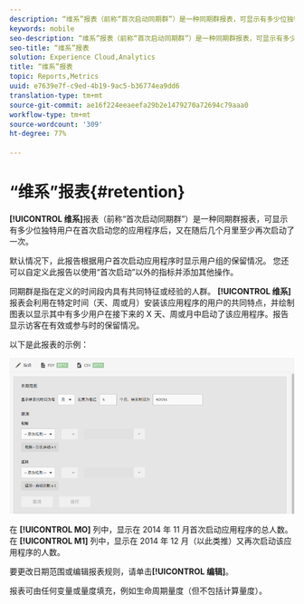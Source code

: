 ```yaml
---
description: “维系”报表（前称“首次启动同期群”）是一种同期群报表，可显示有多少位独特用户在首次启动您的应用程序后，又在随后几个月里至少再次启动了一次。
keywords: mobile
seo-description: “维系”报表（前称“首次启动同期群”）是一种同期群报表，可显示有多少位独特用户在首次启动您的应用程序后，又在随后几个月里至少再次启动了一次。
seo-title: “维系”报表
solution: Experience Cloud,Analytics
title: “维系”报表
topic: Reports,Metrics
uuid: e7639e7f-c9ed-4b19-9ac5-b36774ea9dd6
translation-type: tm+mt
source-git-commit: ae16f224eeaeefa29b2e1479270a72694c79aaa0
workflow-type: tm+mt
source-wordcount: '309'
ht-degree: 77%

---
```



# “维系”报表{#retention}

**[!UICONTROL 维系]**&#x200B;报表（前称“首次启动同期群”）是一种同期群报表，可显示有多少位独特用户在首次启动您的应用程序后，又在随后几个月里至少再次启动了一次。

默认情况下，此报告根据用户首次启动应用程序时显示用户组的保留情况。 您还可以自定义此报告以使用“首次启动”以外的指标并添加其他操作。

同期群是指在定义的时间段内具有共同特征或经验的人群。 **[!UICONTROL 维系]**&#x200B;报表会利用在特定时间（天、周或月）安装该应用程序的用户的共同特点，并绘制图表以显示其中有多少用户在接下来的 X 天、周或月中启动了该应用程序。报告显示访客在有效或参与时的保留情况。

以下是此报表的示例：

![](assets/report_retention_edit.png)

在 **[!UICONTROL MO]** 列中，显示在 2014 年 11 月首次启动应用程序的总人数。在 **[!UICONTROL M1]** 列中，显示在 2014 年 12 月（以此类推）又再次启动该应用程序的人数。

要更改日期范围或编辑报表规则，请单击&#x200B;**[!UICONTROL 编辑]**。

报表可由任何变量或量度填充，例如生命周期量度（但不包括计算量度）。
